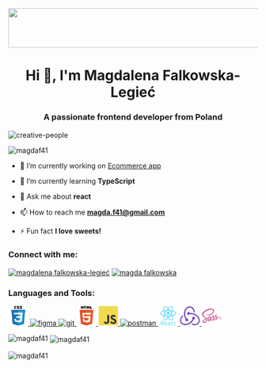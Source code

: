 <img align="center" width="900" height="80" src="https://encrypted-tbn0.gstatic.com/images?q=tbn:ANd9GcRKVJEccHbxoR7sltfwI7lijFk4-6fZua9DeQ&usqp=CAU">

<h1 align="center">Hi 👋, I'm Magdalena Falkowska-Legieć</h1>
<h3 align="center">A passionate frontend developer from Poland</h3>

<img align="center" src="https://radcomservices.com/wp-content/uploads/2017/03/creative-people.jpg" alt="creative-people">

<p align="left"> <img src="https://komarev.com/ghpvc/?username=magdaf41&label=Profile%20views&color=0e75b6&style=flat" alt="magdaf41" /> </p>

- 🔭 I’m currently working on [Ecommerce app](https://ecommerce-app-khaki.vercel.app/headphone)

- 🌱 I’m currently learning **TypeScript**

- 💬 Ask me about **react**

- 📫 How to reach me **magda.f41@gmail.com**

- ⚡ Fun fact **I love sweets!**

<h3 align="left">Connect with me:</h3>
<p align="left">
<a href="https://linkedin.com/in/magdalena falkowska-legieć" target="blank"><img align="center" src="https://raw.githubusercontent.com/rahuldkjain/github-profile-readme-generator/master/src/images/icons/Social/linked-in-alt.svg" alt="magdalena falkowska-legieć" height="30" width="40" /></a>
<a href="https://fb.com/magda falkowska" target="blank"><img align="center" src="https://raw.githubusercontent.com/rahuldkjain/github-profile-readme-generator/master/src/images/icons/Social/facebook.svg" alt="magda falkowska" height="30" width="40" /></a>
</p>

<h3 align="left">Languages and Tools:</h3>
<p align="left"> <a href="https://www.w3schools.com/css/" target="_blank" rel="noreferrer"> <img src="https://raw.githubusercontent.com/devicons/devicon/master/icons/css3/css3-original-wordmark.svg" alt="css3" width="40" height="40"/> </a> <a href="https://www.figma.com/" target="_blank" rel="noreferrer"> <img src="https://www.vectorlogo.zone/logos/figma/figma-icon.svg" alt="figma" width="40" height="40"/> </a> <a href="https://git-scm.com/" target="_blank" rel="noreferrer"> <img src="https://www.vectorlogo.zone/logos/git-scm/git-scm-icon.svg" alt="git" width="40" height="40"/> </a> <a href="https://www.w3.org/html/" target="_blank" rel="noreferrer"> <img src="https://raw.githubusercontent.com/devicons/devicon/master/icons/html5/html5-original-wordmark.svg" alt="html5" width="40" height="40"/> </a> <a href="https://developer.mozilla.org/en-US/docs/Web/JavaScript" target="_blank" rel="noreferrer"> <img src="https://raw.githubusercontent.com/devicons/devicon/master/icons/javascript/javascript-original.svg" alt="javascript" width="40" height="40"/> </a> <a href="https://postman.com" target="_blank" rel="noreferrer"> <img src="https://www.vectorlogo.zone/logos/getpostman/getpostman-icon.svg" alt="postman" width="40" height="40"/> </a> <a href="https://reactjs.org/" target="_blank" rel="noreferrer"> <img src="https://raw.githubusercontent.com/devicons/devicon/master/icons/react/react-original-wordmark.svg" alt="react" width="40" height="40"/> </a> <a href="https://redux.js.org" target="_blank" rel="noreferrer"> <img src="https://raw.githubusercontent.com/devicons/devicon/master/icons/redux/redux-original.svg" alt="redux" width="40" height="40"/> </a> <a href="https://sass-lang.com" target="_blank" rel="noreferrer"> <img src="https://raw.githubusercontent.com/devicons/devicon/master/icons/sass/sass-original.svg" alt="sass" width="40" height="40"/> </a> </p>

<p><img align="left" src="https://github-readme-stats.vercel.app/api/top-langs?username=magdaf41&show_icons=true&locale=en&layout=compact" alt="magdaf41" /></p>

<p>&nbsp;<img align="center" src="https://github-readme-stats.vercel.app/api?username=magdaf41&show_icons=true&locale=en" alt="magdaf41" /></p>

<p><img align="center" src="https://github-readme-streak-stats.herokuapp.com/?user=magdaf41&" alt="magdaf41" /></p>
